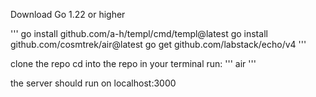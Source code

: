 Download Go 1.22 or higher

'''
go install github.com/a-h/templ/cmd/templ@latest
go install github.com/cosmtrek/air@latest
go get github.com/labstack/echo/v4
'''

clone the repo
cd into the repo
in your terminal run:
'''
air
'''

the server should run on localhost:3000
